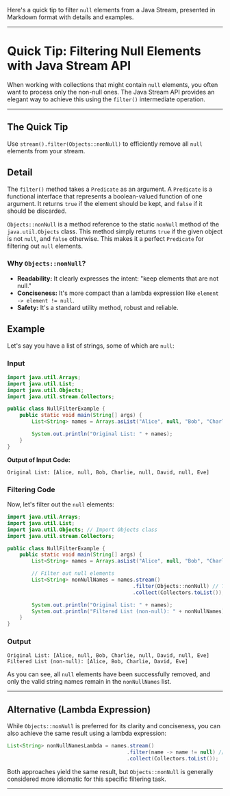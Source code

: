 Here's a quick tip to filter `null` elements from a Java Stream, presented in Markdown format with details and examples.

---

# Quick Tip: Filtering Null Elements with Java Stream API

When working with collections that might contain `null` elements, you often want to process only the non-null ones. The Java Stream API provides an elegant way to achieve this using the `filter()` intermediate operation.

---

## The Quick Tip

Use `stream().filter(Objects::nonNull)` to efficiently remove all `null` elements from your stream.

## Detail

The `filter()` method takes a `Predicate` as an argument. A `Predicate` is a functional interface that represents a boolean-valued function of one argument. It returns `true` if the element should be kept, and `false` if it should be discarded.

`Objects::nonNull` is a method reference to the static `nonNull` method of the `java.util.Objects` class. This method simply returns `true` if the given object is not `null`, and `false` otherwise. This makes it a perfect `Predicate` for filtering out `null` elements.

### Why `Objects::nonNull`?

*   **Readability:** It clearly expresses the intent: "keep elements that are not null."
*   **Conciseness:** It's more compact than a lambda expression like `element -> element != null`.
*   **Safety:** It's a standard utility method, robust and reliable.

## Example

Let's say you have a list of strings, some of which are `null`:

### Input

```java
import java.util.Arrays;
import java.util.List;
import java.util.Objects;
import java.util.stream.Collectors;

public class NullFilterExample {
    public static void main(String[] args) {
        List<String> names = Arrays.asList("Alice", null, "Bob", "Charlie", null, "David", null, "Eve");

        System.out.println("Original List: " + names);
    }
}
```

**Output of Input Code:**

```
Original List: [Alice, null, Bob, Charlie, null, David, null, Eve]
```

### Filtering Code

Now, let's filter out the `null` elements:

```java
import java.util.Arrays;
import java.util.List;
import java.util.Objects; // Import Objects class
import java.util.stream.Collectors;

public class NullFilterExample {
    public static void main(String[] args) {
        List<String> names = Arrays.asList("Alice", null, "Bob", "Charlie", null, "David", null, "Eve");

        // Filter out null elements
        List<String> nonNullNames = names.stream()
                                         .filter(Objects::nonNull) // The magic happens here!
                                         .collect(Collectors.toList());

        System.out.println("Original List: " + names);
        System.out.println("Filtered List (non-null): " + nonNullNames);
    }
}
```

### Output

```
Original List: [Alice, null, Bob, Charlie, null, David, null, Eve]
Filtered List (non-null): [Alice, Bob, Charlie, David, Eve]
```

As you can see, all `null` elements have been successfully removed, and only the valid string names remain in the `nonNullNames` list.

---

## Alternative (Lambda Expression)

While `Objects::nonNull` is preferred for its clarity and conciseness, you can also achieve the same result using a lambda expression:

```java
List<String> nonNullNamesLambda = names.stream()
                                       .filter(name -> name != null) // Equivalent lambda
                                       .collect(Collectors.toList());
```

Both approaches yield the same result, but `Objects::nonNull` is generally considered more idiomatic for this specific filtering task.

---